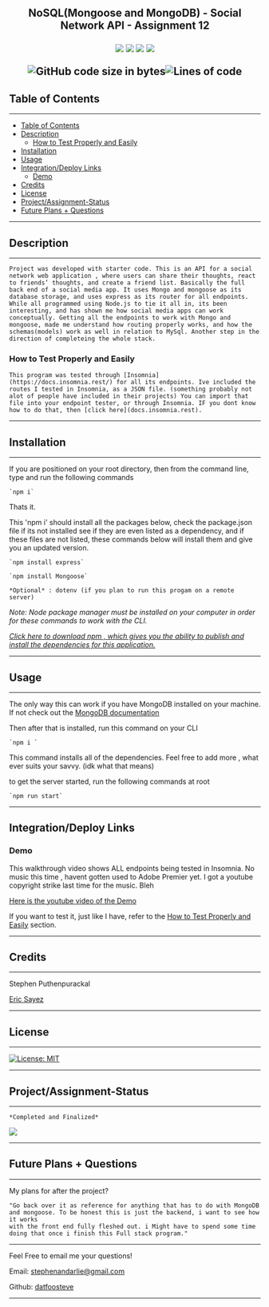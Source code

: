 <link rel="preconnect" href="https://fonts.googleapis.com">
<link rel="preconnect" href="https://fonts.gstatic.com" crossorigin>
<link href="https://fonts.googleapis.com/css2?family=IBM+Plex+Mono:ital@1&family=Nova+Mono&display=swap" rel="stylesheet">
<h2 align= "center">
 
NoSQL(Mongoose and MongoDB) - Social Network API - Assignment 12

 <img src="https://img.shields.io/badge/Javascript-yellow" />
    <img src="https://img.shields.io/badge/express-orange" />
    <img src="https://img.shields.io/badge/MongoDB-blue"  />
    <img src="https://img.shields.io/badge/Mongoose-blue"  />


![GitHub code size in bytes](https://img.shields.io/github/languages/code-size/datfoosteve/Social-Network-API?style=plastic)![Lines of code](https://img.shields.io/tokei/lines/github/datfoosteve/Social-Network-API?style=plastic)

</h2>

## Table of Contents

***

- [Table of Contents](#table-of-contents)
- [Description](#description)
  - [How to Test Properly and Easily](#how-to-test-properly-and-easily)
- [Installation](#installation)
- [Usage](#usage)
- [Integration/Deploy Links](#integrationdeploy-links)
  - [Demo](#demo)
- [Credits](#credits)
- [License](#license)
- [Project/Assignment-Status](#projectassignment-status)
- [Future Plans + Questions](#future-plans--questions)

***
## Description

***

<link rel="preconnect" href="https://fonts.googleapis.com">
<link rel="preconnect" href="https://fonts.gstatic.com" crossorigin>
<link href="https://fonts.googleapis.com/css2?family=IBM+Plex+Mono:ital@1&family=Nova+Mono&display=swap" rel="stylesheet">



    Project was developed with starter code. This is an API for a social network web application , where users can share their thoughts, react to friends’ thoughts, and create a friend list. Basically the full back end of a social media app. It uses Mongo and mongoose as its database storage, and uses express as its router for all endpoints. While all programmed using Node.js to tie it all in, its been interesting, and has shown me how social media apps can work conceptually. Getting all the endpoints to work with Mongo and mongoose, made me understand how routing properly works, and how the schemas(models) work as well in relation to MySql. Another step in the direction of completeing the whole stack. 

### How to Test Properly and Easily

    This program was tested through [Insomnia](https://docs.insomnia.rest/) for all its endpoints. Ive included the routes I tested in Insomnia, as a JSON file. (something probably not alot of people have included in their projects) You can import that file into your endpoint tester, or through Insomnia. IF you dont know how to do that, then [click here](docs.insomnia.rest).

***
## Installation

***
If you are positioned on your root directory, then from
 the command line, type and run the following commands

    `npm i`   

Thats it.


This 'npm i' should install all the packages below, check the package.json
file if its not installed see if they are even listed as a dependency,
 and if these files are not listed, these commands below will
install them and give you an updated version.

    `npm install express`

    `npm install Mongoose`

    *Optional* : dotenv (if you plan to run this progam on a remote server)

*Note: Node package manager must be installed on your computer in order for these commands to work with the CLI.* 

*<a href = "https://docs.npmjs.com/downloading-and-installing-node-js-and-npm"> Click here to download npm , which gives you the ability to publish and install the dependencies for this application.</a>*

***
## Usage

***

The only way this can work if you have MongoDB installed on your machine. If not check out the [MongoDB documentation](https://docs.mongodb.com/)

Then after that is installed, run this command on your CLI

    `npm i `

This command installs all of the dependencies. Feel free to add more , what ever suits your savvy. (idk what that means)

to get the server started, run the following commands at root

    `npm run start`

***
## Integration/Deploy Links

### Demo

This walkthrough video shows ALL endpoints being tested in Insomnia. No music this time , havent gotten used to Adobe Premier yet. I got a youtube copyright strike last time for the music. Bleh

[Here is the youtube video of the Demo](https://www.youtube.com/watch?v=lYOAAL03Eo8)

If you want to test it, just like I have, refer to the [How to Test Properly and Easily](#how-to-test-properly-and-easily) section.

***
## Credits

***

Stephen Puthenpurackal

<a href ="https://github.com/sayex" alt="Tutor">Eric Sayez</a>

***
## License

***

[![License: MIT](https://img.shields.io/badge/License-MIT-yellow.svg)](https://opensource.org/licenses/MIT)

***
## Project/Assignment-Status

***

    *Completed and Finalized*

<img src="https://img.shields.io/github/last-commit/datfoosteve/E-Commerce-Omega" >

***
## Future Plans + Questions

***

My plans for after the project?

    "Go back over it as reference for anything that has to do with MongoDB and mongoose. To be honest this is just the backend, i want to see how it works
    with the front end fully fleshed out. i Might have to spend some time doing that once i finish this Full stack program."

***

Feel Free to email me your questions!

Email: stephenandarlie@gmail.com

Github: <a href ="https://github.com/datfoosteve">datfoosteve</a>

***
